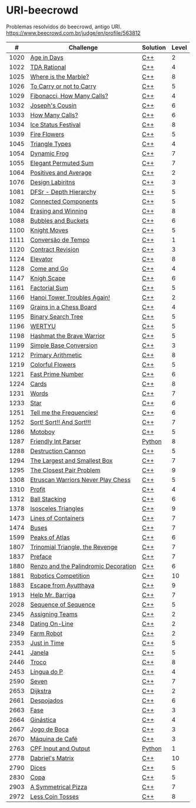 
# URI-beecrowd
Problemas resolvidos do beecrowd, antigo URI.
https://www.beecrowd.com.br/judge/en/profile/563812


| # | Challenge | Solution | Level |
|---------|-----------|----------|-------|
| 1020 | [ Age in Days ](https://www.beecrowd.com.br/judge/pt/problems/view/1020) | [C++](https://github.com/WilliamVernaschi/URI-beecrowd/blob/main/C%2B%2B/1020.cpp) | 2 |
| 1022 | [ TDA Rational ](https://www.beecrowd.com.br/judge/pt/problems/view/1022) | [C++](https://github.com/WilliamVernaschi/URI-beecrowd/blob/main/C%2B%2B/1022.cpp) | 4 |
| 1025 | [ Where is the Marble? ](https://www.beecrowd.com.br/judge/pt/problems/view/1025) | [C++](https://github.com/WilliamVernaschi/URI-beecrowd/blob/main/C%2B%2B/1025.cpp) | 8 |
| 1026 | [ To Carry or not to Carry ](https://www.beecrowd.com.br/judge/pt/problems/view/1026) | [C++](https://github.com/WilliamVernaschi/URI-beecrowd/blob/main/C%2B%2B/1026.cpp) | 5 |
| 1029 | [ Fibonacci, How Many Calls? ](https://www.beecrowd.com.br/judge/pt/problems/view/1029) | [C++](https://github.com/WilliamVernaschi/URI-beecrowd/blob/main/C%2B%2B/1029.cpp) | 4 |
| 1032 | [ Joseph's Cousin ](https://www.beecrowd.com.br/judge/pt/problems/view/1032) | [C++](https://github.com/WilliamVernaschi/URI-beecrowd/blob/main/C%2B%2B/1032.cpp) | 6 |
| 1033 | [ How Many Calls? ](https://www.beecrowd.com.br/judge/pt/problems/view/1033) | [C++](https://github.com/WilliamVernaschi/URI-beecrowd/blob/main/C%2B%2B/1033.cpp) | 6 |
| 1034 | [ Ice Status Festival ](https://www.beecrowd.com.br/judge/pt/problems/view/1034) | [C++](https://github.com/WilliamVernaschi/URI-beecrowd/blob/main/C%2B%2B/1034.cpp) | 8 |
| 1039 | [ Fire Flowers ](https://www.beecrowd.com.br/judge/pt/problems/view/1039) | [C++](https://github.com/WilliamVernaschi/URI-beecrowd/blob/main/C%2B%2B/1039.cpp) | 5 |
| 1045 | [ Triangle Types ](https://www.beecrowd.com.br/judge/pt/problems/view/1045) | [C++](https://github.com/WilliamVernaschi/URI-beecrowd/blob/main/C%2B%2B/1045.cpp) | 4 |
| 1054 | [ Dynamic Frog ](https://www.beecrowd.com.br/judge/pt/problems/view/1054) | [C++](https://github.com/WilliamVernaschi/URI-beecrowd/blob/main/C%2B%2B/1054.cpp) | 7 |
| 1055 | [ Elegant Permuted Sum ](https://www.beecrowd.com.br/judge/pt/problems/view/1055) | [C++](https://github.com/WilliamVernaschi/URI-beecrowd/blob/main/C%2B%2B/1055.cpp) | 7 |
| 1064 | [ Positives and Average ](https://www.beecrowd.com.br/judge/pt/problems/view/1064) | [C++](https://github.com/WilliamVernaschi/URI-beecrowd/blob/main/C%2B%2B/1064.cpp) | 2 |
| 1076 | [ Design Labiritns ](https://www.beecrowd.com.br/judge/pt/problems/view/1076) | [C++](https://github.com/WilliamVernaschi/URI-beecrowd/blob/main/C%2B%2B/1076.cpp) | 3 |
| 1081 | [ DFSr - Depth Hierarchy ](https://www.beecrowd.com.br/judge/pt/problems/view/1081) | [C++](https://github.com/WilliamVernaschi/URI-beecrowd/blob/main/C%2B%2B/1081.cpp) | 5 |
| 1082 | [ Connected Components ](https://www.beecrowd.com.br/judge/pt/problems/view/1082) | [C++](https://github.com/WilliamVernaschi/URI-beecrowd/blob/main/C%2B%2B/1082.cpp) | 5 |
| 1084 | [ Erasing and Winning ](https://www.beecrowd.com.br/judge/pt/problems/view/1084) | [C++](https://github.com/WilliamVernaschi/URI-beecrowd/blob/main/C%2B%2B/1084.cpp) | 8 |
| 1088 | [ Bubbles and Buckets ](https://www.beecrowd.com.br/judge/pt/problems/view/1088) | [C++](https://github.com/WilliamVernaschi/URI-beecrowd/blob/main/C%2B%2B/1088.cpp) | 6 |
| 1100 | [ Knight Moves ](https://www.beecrowd.com.br/judge/pt/problems/view/1100) | [C++](https://github.com/WilliamVernaschi/URI-beecrowd/blob/main/C%2B%2B/1100.cpp) | 5 |
| 1111 | [ Conversão de Tempo ](https://www.beecrowd.com.br/judge/pt/problems/view/1100) | [C++](https://github.com/WilliamVernaschi/URI-beecrowd/blob/main/C%2B%2B/1111.cpp) | 1 |
| 1120 | [ Contract Revision ](https://www.beecrowd.com.br/judge/pt/problems/view/1120) | [C++](https://github.com/WilliamVernaschi/URI-beecrowd/blob/main/C%2B%2B/1120.cpp) | 3 |
| 1124 | [ Elevator ](https://www.beecrowd.com.br/judge/pt/problems/view/1124) | [C++](https://github.com/WilliamVernaschi/URI-beecrowd/blob/main/C%2B%2B/1124.cpp) | 8 |
| 1128 | [ Come and Go ](https://www.beecrowd.com.br/judge/pt/problems/view/1128) | [C++](https://github.com/WilliamVernaschi/URI-beecrowd/blob/main/C%2B%2B/1128.cpp) | 4 |
| 1147 | [ Knigh Scape ](https://www.beecrowd.com.br/judge/pt/problems/view/1147) | [C++](https://github.com/WilliamVernaschi/URI-beecrowd/blob/main/C%2B%2B/1147.cpp) | 6 |
| 1161 | [ Factorial Sum ](https://www.beecrowd.com.br/judge/pt/problems/view/1161) | [C++](https://github.com/WilliamVernaschi/URI-beecrowd/blob/main/C%2B%2B/1161.cpp) | 5 |
| 1166 | [ Hanoi Tower Troubles Again! ](https://www.beecrowd.com.br/judge/pt/problems/view/1166) | [C++](https://github.com/WilliamVernaschi/URI-beecrowd/blob/main/C%2B%2B/1166.cpp) | 2 |
| 1169 | [ Grains in a Chess Board ](https://www.beecrowd.com.br/judge/pt/problems/view/1169) | [C++](https://github.com/WilliamVernaschi/URI-beecrowd/blob/main/C%2B%2B/1169.cpp) | 4 |
| 1195 | [ Binary Search Tree ](https://www.beecrowd.com.br/judge/pt/problems/view/1195) | [C++](https://github.com/WilliamVernaschi/URI-beecrowd/blob/main/C%2B%2B/1195.cpp) | 5 |
| 1196 | [ WERTYU ](https://www.beecrowd.com.br/judge/pt/problems/view/1196) | [C++](https://github.com/WilliamVernaschi/URI-beecrowd/blob/main/C%2B%2B/1196.cpp) | 5 |
| 1198 | [ Hashmat the Brave Warrior ](https://www.beecrowd.com.br/judge/pt/problems/view/1198) | [C++](https://github.com/WilliamVernaschi/URI-beecrowd/blob/main/C%2B%2B/1198.cpp) | 5 |
| 1199 | [ Simple Base Conversion ](https://www.beecrowd.com.br/judge/pt/problems/view/1199) | [C++](https://github.com/WilliamVernaschi/URI-beecrowd/blob/main/C%2B%2B/1199.cpp) | 3 |
| 1212 | [ Primary Arithmetic ](https://www.beecrowd.com.br/judge/pt/problems/view/1212) | [C++](https://github.com/WilliamVernaschi/URI-beecrowd/blob/main/C%2B%2B/1212.cpp) | 8 |
| 1219 | [ Colorful Flowers ](https://www.beecrowd.com.br/judge/pt/problems/view/1219) | [C++](https://github.com/WilliamVernaschi/URI-beecrowd/blob/main/C%2B%2B/1219.cpp) | 5 |
| 1221 | [ Fast Prime Number ](https://www.beecrowd.com.br/judge/pt/problems/view/1221) | [C++](https://github.com/WilliamVernaschi/URI-beecrowd/blob/main/C%2B%2B/1221.cpp) | 6 |
| 1224 | [ Cards ](https://www.beecrowd.com.br/judge/en/problems/view/1224) | [C++](https://github.com/WilliamVernaschi/URI-beecrowd/blob/main/C%2B%2B/1224.cpp) | 8 |
| 1231 | [ Words ](https://www.beecrowd.com.br/judge/pt/problems/view/1231) | [C++](https://github.com/WilliamVernaschi/URI-beecrowd/blob/main/C%2B%2B/1231.cpp) | 7 |
| 1233 | [ Star ](https://www.beecrowd.com.br/judge/pt/problems/view/1233) | [C++](https://github.com/WilliamVernaschi/URI-beecrowd/blob/main/C%2B%2B/1233.cpp) | 6 |
| 1251 | [ Tell me the Frequencies! ](https://www.beecrowd.com.br/judge/pt/problems/view/1251) | [C++](https://github.com/WilliamVernaschi/URI-beecrowd/blob/main/C%2B%2B/1251.cpp) | 6 |
| 1252 | [ Sort! Sort!! And Sort!!! ](https://www.beecrowd.com.br/judge/pt/problems/view/1252) | [C++](https://github.com/WilliamVernaschi/URI-beecrowd/blob/main/C%2B%2B/1252.cpp) | 7 |
| 1286 | [ Motoboy ](https://www.beecrowd.com.br/judge/pt/problems/view/1286) | [C++](https://github.com/WilliamVernaschi/URI-beecrowd/blob/main/C%2B%2B/1286.cpp) | 5 |
| 1287 | [ Friendly Int Parser ](https://www.beecrowd.com.br/judge/pt/problems/view/1287) | [Python](https://github.com/WilliamVernaschi/URI-beecrowd/blob/main/C%2B%2B/1287%20.py) | 8 |
| 1288 | [ Destruction Cannon ](https://www.beecrowd.com.br/judge/pt/problems/view/1288) | [C++](https://github.com/WilliamVernaschi/URI-beecrowd/blob/main/C%2B%2B/1288.cpp) | 5 |
| 1294 | [ The Largest and Smallest Box ](https://www.beecrowd.com.br/judge/pt/problems/view/1294) | [C++](https://github.com/WilliamVernaschi/URI-beecrowd/blob/main/C%2B%2B/1294.cpp) | 7 |
| 1295 | [ The Closest Pair Problem ](https://www.beecrowd.com.br/judge/pt/problems/view/1295) | [C++](https://github.com/WilliamVernaschi/URI-beecrowd/blob/main/C%2B%2B/1295.cpp) | 9 |
| 1308 | [ Etruscan Warriors Never Play Chess ](https://www.beecrowd.com.br/judge/pt/problems/view/1308) | [C++](https://github.com/WilliamVernaschi/URI-beecrowd/blob/main/C%2B%2B/1308.cpp) | 5 |
| 1310 | [ Profit ](https://www.beecrowd.com.br/judge/pt/problems/view/1310) | [C++](https://github.com/WilliamVernaschi/URI-beecrowd/blob/main/C%2B%2B/1310.cpp) | 4 |
| 1312 | [ Ball Stacking ](https://www.beecrowd.com.br/judge/pt/problems/view/1312) | [C++](https://github.com/WilliamVernaschi/URI-beecrowd/blob/main/C%2B%2B/1312.cpp) | 6 |
| 1378 | [ Isosceles Triangles ](https://www.beecrowd.com.br/judge/pt/problems/view/1378) | [C++](https://github.com/WilliamVernaschi/URI-beecrowd/blob/main/C%2B%2B/1378.cpp) | 9 |
| 1473 | [ Lines of Containers ](https://www.beecrowd.com.br/judge/pt/problems/view/1473) | [C++](https://github.com/WilliamVernaschi/URI-beecrowd/blob/main/C%2B%2B/1473.cpp) | 7 |
| 1474 | [ Buses ](https://www.beecrowd.com.br/judge/pt/problems/view/1474) | [C++](https://github.com/WilliamVernaschi/URI-beecrowd/blob/main/C%2B%2B/1474.cpp) | 7 |
| 1599 | [ Peaks of Atlas ](https://www.beecrowd.com.br/judge/pt/problems/view/1599) | [C++](https://github.com/WilliamVernaschi/URI-beecrowd/blob/main/C%2B%2B/1599.cpp) | 6 |
| 1807 | [ Trinomial Triangle, the Revenge ](https://www.beecrowd.com.br/judge/en/problems/view/1807) | [C++](https://github.com/WilliamVernaschi/URI-beecrowd/blob/main/C%2B%2B/1807.cpp) | 7 |
| 1837 | [ Preface ](https://www.beecrowd.com.br/judge/pt/problems/view/1837) | [C++](https://github.com/WilliamVernaschi/URI-beecrowd/blob/main/C%2B%2B/1837.cpp) | 7 |
| 1880 | [ Renzo and the Palindromic Decoration ](https://www.beecrowd.com.br/judge/pt/problems/view/1880) | [C++](https://github.com/WilliamVernaschi/URI-beecrowd/blob/main/C%2B%2B/1880.cpp) | 6 |
| 1881 | [ Robotics Competition ](https://www.beecrowd.com.br/judge/pt/problems/view/1881) | [C++](https://github.com/WilliamVernaschi/URI-beecrowd/blob/main/C%2B%2B/1881.cpp) | 10 |
| 1883 | [ Escape from Ayutthaya ](https://www.beecrowd.com.br/judge/pt/problems/view/1883) | [C++](https://github.com/WilliamVernaschi/URI-beecrowd/blob/main/C%2B%2B/1883.cpp) | 9 |
| 1913 | [ Help Mr. Barriga ](https://www.beecrowd.com.br/judge/pt/problems/view/1913) | [C++](https://github.com/WilliamVernaschi/URI-beecrowd/blob/main/C%2B%2B/1913.cpp) | 7 |
| 2028 | [ Sequence of Sequence ](https://www.beecrowd.com.br/judge/pt/problems/view/2028) | [C++](https://github.com/WilliamVernaschi/URI-beecrowd/blob/main/C%2B%2B/2028.cpp) | 5 |
| 2345 | [ Assigning Teams ](https://www.beecrowd.com.br/judge/pt/problems/view/2345) | [C++](https://github.com/WilliamVernaschi/URI-beecrowd/blob/main/C%2B%2B/2345.cpp) | 2 |
| 2348 | [ Dating On-Line ](https://www.beecrowd.com.br/judge/pt/problems/view/2348) | [C++](https://github.com/WilliamVernaschi/URI-beecrowd/blob/main/C%2B%2B/2348.cpp) | 2 |
| 2349 | [ Farm Robot ](https://www.beecrowd.com.br/judge/pt/problems/view/2349) | [C++](https://github.com/WilliamVernaschi/URI-beecrowd/blob/main/C%2B%2B/2349.cpp) | 2 |
| 2353 | [ Just in Time ](https://www.beecrowd.com.br/judge/pt/problems/view/2353) | [C++](https://github.com/WilliamVernaschi/URI-beecrowd/blob/main/C%2B%2B/2353.cpp) | 5 |
| 2441 | [ Janela ](https://www.beecrowd.com.br/judge/pt/problems/view/2441) | [C++](https://github.com/WilliamVernaschi/URI-beecrowd/blob/main/C%2B%2B/2441.cpp) | 5 |
| 2446 | [ Troco ](https://www.beecrowd.com.br/judge/pt/problems/view/2446) | [C++](https://github.com/WilliamVernaschi/URI-beecrowd/blob/main/C%2B%2B/2446.cpp) | 8 |
| 2453 | [ Língua do P ](https://www.beecrowd.com.br/judge/pt/problems/view/2453) | [C++](https://github.com/WilliamVernaschi/URI-beecrowd/blob/main/C%2B%2B/2453.cpp) | 4 |
| 2590 | [ Seven ](https://www.beecrowd.com.br/judge/pt/problems/view/2590) | [C++](https://github.com/WilliamVernaschi/URI-beecrowd/blob/main/C%2B%2B/2590.cpp) | 7 |
| 2653 | [ Dijkstra ](https://www.beecrowd.com.br/judge/pt/problems/view/2653) | [C++](https://github.com/WilliamVernaschi/URI-beecrowd/blob/main/C%2B%2B/2653.cpp) | 2 |
| 2661 | [ Despojados ](https://www.beecrowd.com.br/judge/pt/problems/view/2661) | [C++](https://github.com/WilliamVernaschi/URI-beecrowd/blob/main/C%2B%2B/2661.cpp) | 6 |
| 2663 | [ Fase ](https://www.beecrowd.com.br/judge/pt/problems/view/2663) | [C++](https://github.com/WilliamVernaschi/URI-beecrowd/blob/main/C%2B%2B/2663.cpp) | 3 |
| 2664 | [ Ginástica ](https://www.beecrowd.com.br/judge/pt/problems/view/2664) | [C++](https://github.com/WilliamVernaschi/URI-beecrowd/blob/main/C%2B%2B/2664.cpp) | 4 |
| 2667 | [ Jogo de Boca ](https://www.beecrowd.com.br/judge/pt/problems/view/2667) | [C++](https://github.com/WilliamVernaschi/URI-beecrowd/blob/main/C%2B%2B/2667.cpp) | 3 |
| 2670 | [ Máquina de Café ](https://www.beecrowd.com.br/judge/pt/problems/view/2670) | [C++](https://github.com/WilliamVernaschi/URI-beecrowd/blob/main/C%2B%2B/2670.cpp) | 3 |
| 2763 | [ CPF Input and Output ](https://www.beecrowd.com.br/judge/pt/problems/view/2763) | [Python](https://github.com/WilliamVernaschi/URI-beecrowd/blob/main/C%2B%2B/2763%20.py) | 1 |
| 2778 | [ Dabriel's Matrix ](https://www.beecrowd.com.br/judge/pt/problems/view/2778) | [C++](https://github.com/WilliamVernaschi/URI-beecrowd/blob/main/C%2B%2B/2778.cpp) | 10 |
| 2790 | [ Dices ](https://www.beecrowd.com.br/judge/pt/problems/view/2790) | [C++](https://github.com/WilliamVernaschi/URI-beecrowd/blob/main/C%2B%2B/2790.cpp) | 5 |
| 2830 | [ Copa ](https://www.beecrowd.com.br/judge/pt/problems/view/2830) | [C++](https://github.com/WilliamVernaschi/URI-beecrowd/blob/main/C%2B%2B/2830.cpp) | 5 |
| 2903 | [ A Symmetrical Pizza ](https://www.beecrowd.com.br/judge/pt/problems/view/2903) | [C++](https://github.com/WilliamVernaschi/URI-beecrowd/blob/main/C%2B%2B/2903.cpp) | 7 |
  | 2972 | [ Less Coin Tosses ](https://www.beecrowd.com.br/judge/pt/problems/view/2972) | [C++](https://github.com/WilliamVernaschi/URI-beecrowd/blob/main/C%2B%2B/2972.cpp) | 8 |
